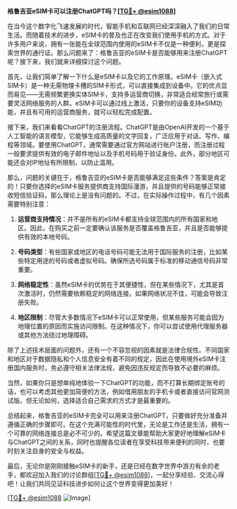 **格鲁吉亚eSIM卡可以注册ChatGPT吗？[[TG💪+ @esim1088](https://t.me/s/esim1088)]**

在当今这个数字化飞速发展的时代，智能手机和互联网已经深深融入了我们的日常生活。而随着技术的进步，eSIM卡的普及也正在改变我们使用手机的方式。对于许多用户来说，拥有一张能在全球范围内使用的eSIM卡不仅是一种便利，更是探索世界的通行证。那么问题来了：格鲁吉亚的eSIM卡是否能够用来注册ChatGPT呢？接下来，我们就来详细探讨这个问题。

首先，让我们简单了解一下什么是eSIM卡以及它的工作原理。eSIM卡（嵌入式SIM卡）是一种无需物理卡槽的SIM卡形式，可以直接集成到设备中。它的优点显而易见——无需频繁更换实体SIM卡，支持多运营商切换，非常适合经常旅行或需要灵活网络服务的人群。eSIM卡可以通过线上激活，只要你的设备支持eSIM功能，并且有可用的运营商服务，就可以轻松完成配置。

接下来，我们来看看ChatGPT的注册流程。ChatGPT是由OpenAI开发的一个基于人工智能的语言模型，它能够生成高质量的文字回复，广泛应用于对话、写作、编程等领域。要使用ChatGPT，通常需要通过官方网站进行账户注册，而注册过程一般要求提供有效的电子邮件地址以及手机号码用于验证身份。此外，部分地区可能还会对IP地址有所限制，以防止滥用。

那么，问题的关键在于，格鲁吉亚的eSIM卡是否能够满足这些条件？答案是肯定的！只要你选择的eSIM卡服务提供商支持国际漫游，并且提供的号码能够正常接收短信验证码，那么理论上是没有问题的。不过，在实际操作过程中，有几个因素需要特别注意：

1. **运营商支持情况**：并不是所有的eSIM卡都支持全球范围内的所有国家和地区。因此，在购买之前一定要确认该服务是否覆盖格鲁吉亚，并且是否能够提供有效的本地号码。
   
2. **号码类型**：有些国家或地区的电话号码可能无法用于国际服务的注册，比如某些特定用途的号码或者虚拟号码。确保所选号码属于标准的移动通信号码非常重要。

3. **网络稳定性**：虽然eSIM卡的优势在于其便捷性，但在某些情况下，尤其是首次激活时，仍然需要依赖稳定的网络连接。如果网络状况不佳，可能会导致注册失败。

4. **地区限制**：尽管大多数情况下eSIM卡可以正常使用，但某些服务可能会因为地理位置的原因而实施访问限制。在这种情况下，你可以尝试使用代理服务器或其他方法绕过地理障碍。

除了上述技术层面的问题外，还有一个不容忽视的因素就是法律合规性。不同国家和地区对于数据隐私和个人信息安全有着不同的规定，因此在使用境外eSIM卡注册国内服务时，务必遵守相关法律法规，避免因违反规定而导致不必要的麻烦。

当然，如果你只是想单纯地体验一下ChatGPT的功能，而不打算长期绑定账号的话，也可以考虑其他更加简便的方法，例如借用朋友的手机卡或者直接访问官网测试版。但无论如何，选择适合自己需求的方式才是最重要的。

总结起来，格鲁吉亚的eSIM卡完全可以用来注册ChatGPT，只要做好充分准备并遵循正确的步骤即可。在这个充满可能性的时代里，无论是工作还是生活，拥有一个可靠的网络连接总是必不可少的。希望这篇文章能帮助大家更好地理解eSIM卡与ChatGPT之间的关系，同时也提醒各位读者在享受科技带来便利的同时，也要时刻关注自身的安全与权益。

最后，无论你是刚刚接触eSIM卡的新手，还是已经在数字世界中游刃有余的老手，都欢迎加入我们的讨论群组[[TG💪+ @esim1088](https://t.me/s/esim1088)]，一起分享经验、交流心得吧！让我们共同见证科技进步如何让这个世界变得更加美好！

[[TG💪+ @esim1088](https://t.me/s/esim1088) ![Image](https://i.postimg.cc/4NQfJmqS/Snipaste-2025-05-13-00-14-12.png)]
